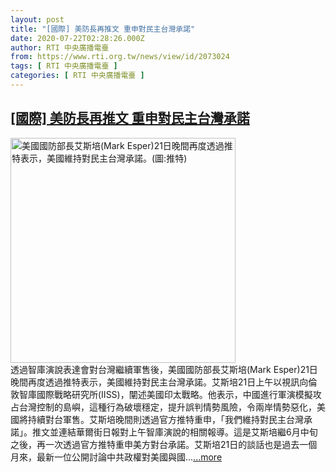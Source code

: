 ```yaml
---
layout: post
title: "[國際] 美防長再推文 重申對民主台灣承諾"
date: 2020-07-22T02:28:26.000Z
author: RTI 中央廣播電臺
from: https://www.rti.org.tw/news/view/id/2073024
tags: [ RTI 中央廣播電臺 ]
categories: [ RTI 中央廣播電臺 ]
---
```

<!--1595384906000-->
[[國際] 美防長再推文 重申對民主台灣承諾](https://www.rti.org.tw/news/view/id/2073024)
------

<div>
<img src="https://static.rti.org.tw/assets/thumbnails/2020/07/22/272a2a1d21c061380dd4b8680043a814.jpg" width="360" alt="美國國防部長艾斯培(Mark Esper)21日晚間再度透過推特表示，美國維持對民主台灣承諾。(圖:推特)" title="美國國防部長艾斯培(Mark Esper)21日晚間再度透過推特表示，美國維持對民主台灣承諾。(圖:推特)"><br>透過智庫演說表達會對台灣繼續軍售後，美國國防部長艾斯培(Mark Esper)21日晚間再度透過推特表示，美國維持對民主台灣承諾。艾斯培21日上午以視訊向倫敦智庫國際戰略研究所(IISS)，闡述美國印太戰略。他表示，中國進行軍演模擬攻占台灣控制的島嶼，這種行為破壞穩定，提升誤判情勢風險，令兩岸情勢惡化，美國將持續對台軍售。艾斯培晚間則透過官方推特重申，「我們維持對民主台灣承諾」。推文並連結華爾街日報對上午智庫演說的相關報導。這是艾斯培繼6月中旬之後，再一次透過官方推特重申美方對台承諾。艾斯培21日的談話也是過去一個月來，最新一位公開討論中共政權對美國與國...<a target="_blank" href="https://www.rti.org.tw/news/view/id/2073024">...more</a>
</div>

